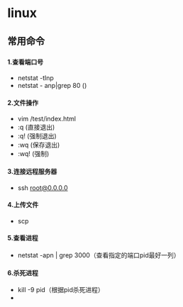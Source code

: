 # linux

## 常用命令

###

####

#### 1.查看端口号

- netstat -tlnp
- netstat - anp|grep 80  ()


#### 2.文件操作

- vim /test/index.html
- :q (直接退出)
- :q! (强制退出)
- :wq (保存退出)
- :wq! (强制)

#### 3.连接远程服务器
- ssh root@0.0.0.0


#### 4.上传文件
- scp

#### 5.查看进程
- netstat -apn | grep 3000（查看指定的端口pid最好一列）


#### 6.杀死进程
- kill -9 pid（根据pid杀死进程）
- 